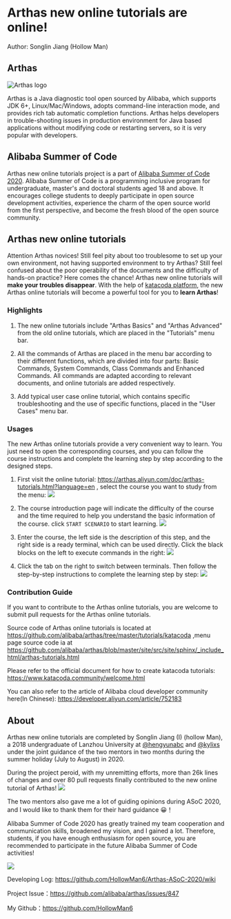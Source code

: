 # Arthas new online tutorials are online!

Author: Songlin Jiang (Hollow Man)

## Arthas

![Arthas logo](https://arthas.aliyun.com/doc/_images/arthas.png)

Arthas is a Java diagnostic tool open sourced by Alibaba, which supports JDK 6+, Linux/Mac/Windows, adopts command-line interaction mode, and provides rich tab automatic completion functions. Arthas helps developers in trouble-shooting issues in production environment for Java based applications without modifying code or restarting servers, so it is very popular with developers.

## Alibaba Summer of Code

Arthas new online tutorials project is a part of [Alibaba Summer of Code 2020](https://www.alibabacloud.com/campaign/summerofcode2020). Alibaba Summer of Code is a programming inclusive program for undergraduate, master's and doctoral students aged 18 and above. It encourages college students to deeply participate in open source development activities, experience the charm of the open source world from the first perspective, and become the fresh blood of the open source community.

## Arthas new online tutorials

Attention Arthas novices! Still feel pity about too troublesome to set up your own environment, not having supported environment to try Arthas? Still feel confused about the poor operability of the documents and the difficulty of hands-on practice? Here comes the chance! Arthas new online tutorials will **make your troubles disappear**. With the help of [katacoda platform](https://www.katacoda.com/), the new Arthas online tutorials will become a powerful tool for you to **learn Arthas**!

### Highlights

1. The new online tutorials include "Arthas Basics" and "Arthas Advanced" from the old online tutorials, which are placed in the "Tutorials" menu bar.

2. All the commands of Arthas are placed in the menu bar according to their different functions, which are divided into four parts: Basic Commands, System Commands, Class Commands and Enhanced Commands. All commands are adapted according to relevant documents, and online tutorials are added respectively.

3. Add typical user case online tutorial, which contains specific troubleshooting and the use of specific functions, placed in the "User Cases" menu bar.

### Usages

The new Arthas online tutorials provide a very convenient way to learn. You just need to open the corresponding courses, and you can follow the course instructions and complete the learning step by step according to the designed steps.

1. First visit the online tutorial: https://arthas.aliyun.com/doc/arthas-tutorials.html?language=en , select the course you want to study from the menu:
![](https://user-images.githubusercontent.com/43995067/90310125-2a9bf480-df21-11ea-819d-2713f22f4145.png)

2. The course introduction page will indicate the difficulty of the course and the time required to help you understand the basic information of the course. click `START SCENARIO` to start learning.
![](https://user-images.githubusercontent.com/43995067/90310168-9ed69800-df21-11ea-93cf-a01b4a41c66b.png)

3. Enter the course, the left side is the description of this step, and the right side is a ready terminal, which can be used directly. Click the black blocks on the left to execute commands in the right:
![](https://user-images.githubusercontent.com/43995067/90310223-3d62f900-df22-11ea-936c-deb950e61f9e.png)

4. Click the tab on the right to switch between terminals. Then follow the step-by-step instructions to complete the learning step by step:
![](https://user-images.githubusercontent.com/43995067/90310282-b8c4aa80-df22-11ea-8052-3799277b748e.png)

### Contribution Guide

If you want to contribute to the Arthas online tutorials, you are welcome to submit pull requests for the Arthas online tutorials.

Source code of Arthas online tutorials is located at https://github.com/alibaba/arthas/tree/master/tutorials/katacoda ,menu page source code ia at https://github.com/alibaba/arthas/blob/master/site/src/site/sphinx/_include_html/arthas-tutorials.html

Please refer to the official document for how to create katacoda tutorials: https://www.katacoda.community/welcome.html

You can also refer to the article of Alibaba cloud developer community here(In Chinese): https://developer.aliyun.com/article/752183

## About

Arthas new online tutorials are completed by Songlin Jiang (I) (hollow Man), a 2018 undergraduate of Lanzhou University at [@hengyunabc](https://github.com/hengyunabc) and [@kylixs](https://github.com/kylixs) under the joint guidance of the two mentors in two months during the summer holiday (July to August) in 2020.

During the project peroid, with my unremitting efforts, more than 26k lines of changes and over 80 pull requests finally contributed to the new online tutorial of Arthas!
![](https://images.gitee.com/uploads/images/2020/0827/133538_9296b1ed_7637131.png)

The two mentors also gave me a lot of guiding opinions during ASoC 2020, and I would like to thank them for their hard guidance 😀！

Alibaba Summer of Code 2020 has greatly trained my team cooperation and communication skills, broadened my vision, and I gained a lot. Therefore, students, if you have enough enthusiasm for open source, you are recommended to participate in the future Alibaba Summer of Code activities!

![](https://images.gitee.com/uploads/images/2020/0815/174540_ca1be4bc_7637131.png)

Developing Log: https://github.com/HollowMan6/Arthas-ASoC-2020/wiki

Project Issue：https://github.com/alibaba/arthas/issues/847

My Github：https://github.com/HollowMan6
